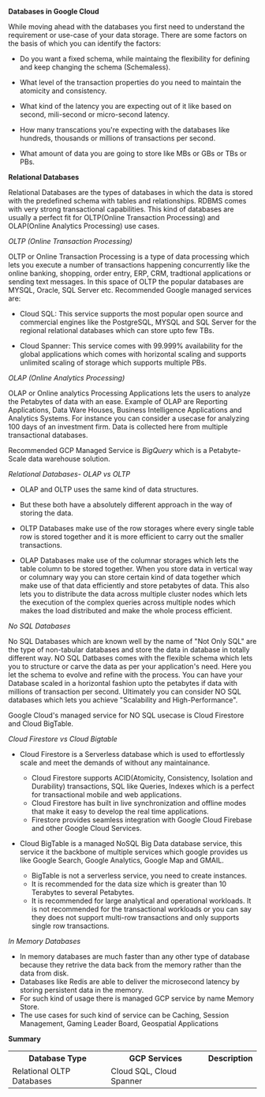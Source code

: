 **Databases in Google Cloud**

While moving ahead with the databases you first need to understand the requirement or use-case of your data storage. There are some factors on the basis of which you can identify the factors:

- Do you want a fixed schema, while maintaing the flexibility for defining and keep changing the schema (Schemaless).

- What level of the transaction properties do you need to maintain the atomicity and consistency.

- What kind of the latency you are expecting out of it like based on second, mili-second or micro-second latency.

- How many transcations you're expecting with the databases like hundreds, thousands or millions of transactions per second.

- What amount of data you are going to store like MBs or GBs or TBs or PBs.

**Relational Databases**

Relational Databases are the types of databases in which the data is stored with the predefined schema with tables and relationships. RDBMS comes with very strong transactional capabilities. This kind of databases are usually a perfect fit for OLTP(Online Transaction Processing) and OLAP(Online Analytics Processing) use cases.

*OLTP (Online Transaction Processing)*

OLTP or Online Transaction Processing is a type of data processing which lets you execute a number of transactions happening concurrently like the online banking, shopping, order entry, ERP, CRM, tradtional applications or sending text messages. In this space of OLTP the popular databases are MYSQL, Oracle, SQL Server etc. Recommended Google managed services are:

- Cloud SQL: This service supports the most popular open source and commercial engines like the PostgreSQL, MYSQL and SQL Server for the regional relational databases which can store upto few TBs.

- Cloud Spanner: This service comes with 99.999% availability for the global applications which comes with horizontal scaling and supports unlimited scaling of storage which supports multiple PBs.

*OLAP (Online Analytics Processing)*

OLAP or Online analytics Processing Applications lets the users to analyze the Petabytes of data with an ease. Example of OLAP are Reporting Applications, Data Ware Houses, Business Intelligence Applications and Analytics Systems. For instance you can consider a usecase for analyzing 100 days of an investment firm. Data is collected here from multiple transactional databases.

Recommended GCP Managed Service is *BigQuery* which is a Petabyte-Scale data warehouse solution.

*Relational Databases- OLAP vs OLTP*

- OLAP and OLTP uses the same kind of data structures.

- But these both have a absolutely different approach in the way of storing the data.

- OLTP Databases make use of the row storages where every single table row is stored together and it is more efficient to carry out the smaller transactions.

- OLAP Databases make use of the columnar storages which lets the table column to be stored together. When you store data in vertical way or columnary way you can store certain kind of data together which make use of that data efficiently and store petabytes of data. This also lets you to distribute the data across multiple cluster nodes which lets the execution of the complex queries across multiple nodes which makes the load distributed and make the whole process efficient.

*No SQL Databases*

No SQL Databases which are known well by the name of "Not Only SQL" are the type of non-tabular databases and store the data in database in totally different way. NO SQL Datbases comes with the flexible schema which lets you to structure or carve the data as per your application's need. Here you let the schema to evolve and refine with the process. You can have your Database scaled in a horizontal fashion upto the petabytes if data with millions of transaction per second. Ultimately you can consider NO SQL databases which lets you achieve "Scalability and High-Performance".

Google Cloud's managed service for NO SQL usecase is Cloud Firestore and Cloud BigTable. 

*Cloud Firestore vs Cloud Bigtable*

- Cloud Firestore is a Serverless database which is used to effortlessly scale and meet the demands of without any maintainance.
  - Cloud Firestore supports ACID(Atomicity, Consistency, Isolation and Durability) transactions, SQL like Queries, Indexes which is a perfect for transactional mobile and web applications.
  - Cloud Firestore has built in live synchronization and offline modes that make it easy to develop the real time applications.
  - Firestore provides seamless integration with Google Cloud Firebase and other Google Cloud Services.

- Cloud BigTable is a managed NoSQL Big Data database service, this service it the backbone of multiple services which google provides us like Google Search, Google Analytics, Google Map and GMAIL.
  - BigTable is not a serverless service, you need to create instances.
  - It is recommended for the data size which is greater than 10 Terabytes to several Petabytes.
  - It is recommended for large analytical and operational workloads. It is not recommended for the transactional workloads or you can say they does not support multi-row transactions and only supports single row transactions.

*In Memory Databases*

- In memory databases are much faster than any other type of database because they retrive the data back from the memory rather than the data from disk.
- Databases like Redis are able to deliver the microsecond latency by storing persistent data in the memory.
- For such kind of usage there is managed GCP service by name Memory Store.
- The use cases for such kind of service can be Caching, Session Management, Gaming Leader Board, Geospatial Applications

**Summary**

<table>
<tr>
<th>Database Type</th>
<th>GCP Services</th>
<th>Description</th>
</tr>
<tr>
<td>Relational OLTP Databases</td>
<td>Cloud SQL, Cloud Spanner</td>
<td>
</table>